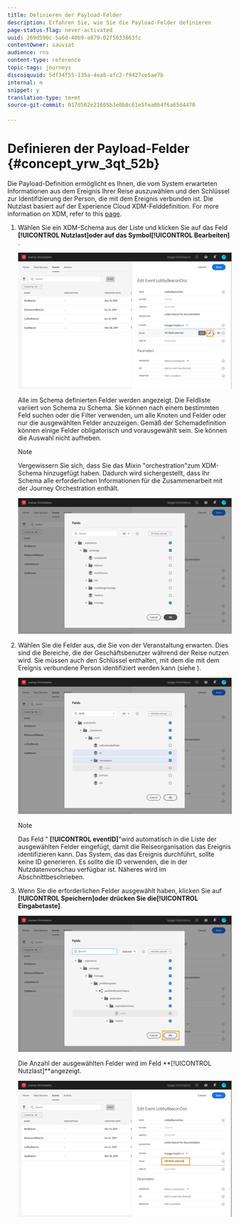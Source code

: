 ```yaml
---
title: Definieren der Payload-Felder
description: Erfahren Sie, wie Sie die Payload-Felder definieren
page-status-flag: never-activated
uuid: 269d590c-5a6d-40b9-a879-02f5033863fc
contentOwner: sauviat
audience: rns
content-type: reference
topic-tags: journeys
discoiquuid: 5df34f55-135a-4ea8-afc2-f9427ce5ae7b
internal: n
snippet: y
translation-type: tm+mt
source-git-commit: 017d502e21605b3e0b8c61e5fea0b4f6a65d4470

---
```



# Definieren der Payload-Felder {#concept_yrw_3qt_52b}

Die Payload-Definition ermöglicht es Ihnen, die vom System erwarteten Informationen aus dem Ereignis Ihrer Reise auszuwählen und den Schlüssel zur Identifizierung der Person, die mit dem Ereignis verbunden ist. Die Nutzlast basiert auf der Experience Cloud XDM-Felddefinition. For more information on XDM, refer to this [page](https://www.adobe.io/apis/cloudplatform/dataservices/xdm.html).

1. Wählen Sie ein XDM-Schema aus der Liste und klicken Sie auf das Feld **[!UICONTROL Nutzlast]**oder auf das Symbol**[!UICONTROL  Bearbeiten]** .

   ![](../assets/journey8.png)

   Alle im Schema definierten Felder werden angezeigt. Die Feldliste variiert von Schema zu Schema. Sie können nach einem bestimmten Feld suchen oder die Filter verwenden, um alle Knoten und Felder oder nur die ausgewählten Felder anzuzeigen. Gemäß der Schemadefinition können einige Felder obligatorisch und vorausgewählt sein. Sie können die Auswahl nicht aufheben.

   >[!NOTE]
   >
   >Vergewissern Sie sich, dass Sie das Mixin &quot;orchestration&quot;zum XDM-Schema hinzugefügt haben. Dadurch wird sichergestellt, dass Ihr Schema alle erforderlichen Informationen für die Zusammenarbeit mit der Journey Orchestration enthält.

   ![](../assets/journey9.png)

1. Wählen Sie die Felder aus, die Sie von der Veranstaltung erwarten. Dies sind die Bereiche, die der Geschäftsbenutzer während der Reise nutzen wird. Sie müssen auch den Schlüssel enthalten, mit dem die mit dem Ereignis verbundene Person identifiziert werden kann (siehe [](../event/defining-the-event-key.md)).

   ![](../assets/journey10.png)

   >[!NOTE]
   >
   >Das Feld &quot; **[!UICONTROL eventID]**&quot;wird automatisch in die Liste der ausgewählten Felder eingefügt, damit die Reiseorganisation das Ereignis identifizieren kann. Das System, das das Ereignis durchführt, sollte keine ID generieren. Es sollte die ID verwenden, die in der Nutzdatenvorschau verfügbar ist. Näheres wird im Abschnitt[](../event/previewing-the-payload.md)beschrieben.

1. Wenn Sie die erforderlichen Felder ausgewählt haben, klicken Sie auf **[!UICONTROL Speichern]**oder drücken Sie die**[!UICONTROL  Eingabetaste]**.

   ![](../assets/journey11.png)

   Die Anzahl der ausgewählten Felder wird im Feld **[!UICONTROL Nutzlast]**angezeigt.

   ![](../assets/journey12.png)
